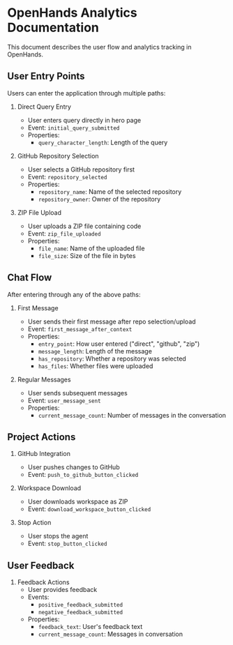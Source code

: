 # OpenHands Analytics Documentation

This document describes the user flow and analytics tracking in OpenHands.

## User Entry Points

Users can enter the application through multiple paths:

1. Direct Query Entry
   - User enters query directly in hero page
   - Event: `initial_query_submitted`
   - Properties:
     - `query_character_length`: Length of the query

2. GitHub Repository Selection
   - User selects a GitHub repository first
   - Event: `repository_selected`
   - Properties:
     - `repository_name`: Name of the selected repository
     - `repository_owner`: Owner of the repository

3. ZIP File Upload
   - User uploads a ZIP file containing code
   - Event: `zip_file_uploaded`
   - Properties:
     - `file_name`: Name of the uploaded file
     - `file_size`: Size of the file in bytes

## Chat Flow

After entering through any of the above paths:

1. First Message
   - User sends their first message after repo selection/upload
   - Event: `first_message_after_context`
   - Properties:
     - `entry_point`: How user entered ("direct", "github", "zip")
     - `message_length`: Length of the message
     - `has_repository`: Whether a repository was selected
     - `has_files`: Whether files were uploaded

2. Regular Messages
   - User sends subsequent messages
   - Event: `user_message_sent`
   - Properties:
     - `current_message_count`: Number of messages in the conversation

## Project Actions

1. GitHub Integration
   - User pushes changes to GitHub
   - Event: `push_to_github_button_clicked`

2. Workspace Download
   - User downloads workspace as ZIP
   - Event: `download_workspace_button_clicked`

3. Stop Action
   - User stops the agent
   - Event: `stop_button_clicked`

## User Feedback

1. Feedback Actions
   - User provides feedback
   - Events:
     - `positive_feedback_submitted`
     - `negative_feedback_submitted`
   - Properties:
     - `feedback_text`: User's feedback text
     - `current_message_count`: Messages in conversation